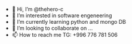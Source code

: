 - 👋 Hi, I’m @thehero-c
- 👀 I’m interested in software engeneering
- 🌱 I’m currently learning python and mongo DB
- 💞️ I’m looking to collaborate on ...
- 📫 How to reach me TG: +996 776 781 506

<!---
thehero-c/thehero-c is a ✨ special ✨ repository because its `README.md` (this file) appears on your GitHub profile.
You can click the Preview link to take a look at your changes.
--->
